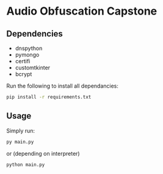 # Audio Obfuscation Capstone

## Dependencies
-   dnspython 
-   pymongo 
-   certifi 
-   customtkinter 
-   bcrypt

Run the following to install all dependancies:
```bash
pip install -r requirements.txt
```

## Usage 

Simply run:
```bash
py main.py 
```
or (depending on interpreter)
```bash
python main.py 
```



